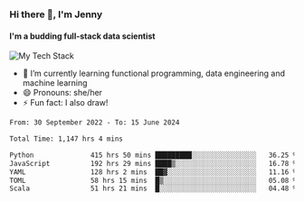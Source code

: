 ### Hi there 👋, I'm Jenny
#### I'm a budding full-stack data scientist

![My Tech Stack](https://github-readme-tech-stack.vercel.app/api/cards?fontFamily=Roboto+&lineCount=2&titleAlign=center&align=center&theme=catppuccin_mocha&line1=python%2Cpython%2C3776AB%3Bscala%2Cscala%2CDC322F%3Bdatabricks%2Cdatabricks%2CFF3621%3Bdocker%2Cdocker%2C2496ED%3B&line2=amazonaws%2Caws%2C232F3E%3Bdatabricks%2CFF3621%3Bpytorch%2Cpytorch%2CEE4C2C%3Bmlflow%2Cmlflow%2C0194E2%3B)


- 🌱 I’m currently learning functional programming, data engineering and machine learning
- 😄 Pronouns: she/her 
- ⚡ Fun fact: I also draw! 

<!--START_SECTION:waka-->

```txt
From: 30 September 2022 - To: 15 June 2024

Total Time: 1,147 hrs 4 mins

Python              415 hrs 50 mins █████████░░░░░░░░░░░░░░░░   36.25 %
JavaScript          192 hrs 29 mins ████▒░░░░░░░░░░░░░░░░░░░░   16.78 %
YAML                128 hrs 2 mins  ██▓░░░░░░░░░░░░░░░░░░░░░░   11.16 %
TOML                58 hrs 15 mins  █▒░░░░░░░░░░░░░░░░░░░░░░░   05.08 %
Scala               51 hrs 21 mins  █░░░░░░░░░░░░░░░░░░░░░░░░   04.48 %
```

<!--END_SECTION:waka-->
